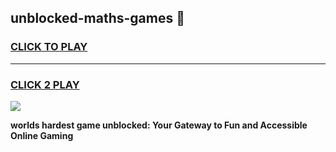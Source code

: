 
## unblocked-maths-games 👋
<h3>
<a href="https://premium.freeplayer.one?title=unblocked-maths-games&ref=14F">CLICK TO PLAY</a></h3>
<hr>

<h3>
<a href="https://premium.freeplayer.one?title=unblocked-maths-games&ref=14F">CLICK 2 PLAY</a>
  
</h3>

<a href="https://premium.freeplayer.one?title=unblocked-maths-games&ref=12F/"><img src="https://clearcache.store/games.png"></a>


**worlds hardest game unblocked: Your Gateway to Fun and Accessible Online Gaming**
